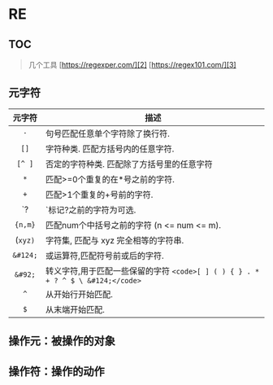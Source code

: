 # RE
[TOC]()
---
> 几个工具
> [https://regexper.com/][2]
> [https://regex101.com/][3]

## 元字符

|元字符|描述|
|:----:|----|
|`·`|句号匹配任意单个字符除了换行符.|
|`[]`|字符种类. 匹配方括号内的任意字符.|
| `[^ ]`|否定的字符种类. 匹配除了方括号里的任意字符|
|`*`|匹配\>=0个重复的在*号之前的字符.|
|`+`|匹配\>1个重复的+号前的字符.
|`?|`标记?之前的字符为可选.|
|`{n,m}`|匹配num个中括号之前的字符 (n \<= num \<= m).|
|(`xyz)`|字符集, 匹配与 xyz 完全相等的字符串.|
|`&#124;`|或运算符,匹配符号前或后的字符.|
|`&#92;`|转义字符,用于匹配一些保留的字符 `<code>[ ] ( ) { } . * + ? ^ $ \ &#124;</code>`|
|`^`|从开始行开始匹配.|
|`$`|从末端开始匹配.|

## 操作元：被操作的对象

## 操作符：操作的动作

[2]:	https://regexper.com/
[3]:	https://regex101.com/